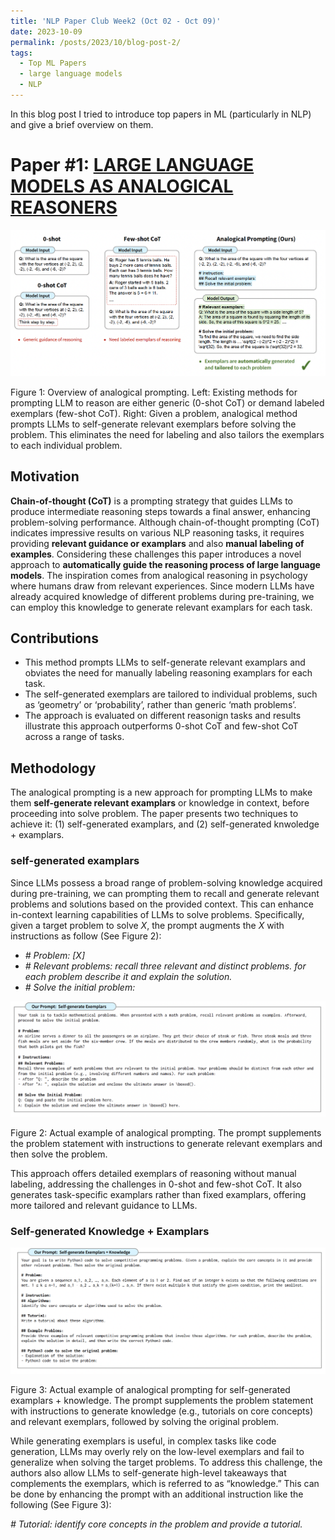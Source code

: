 ```yaml
---
title: 'NLP Paper Club Week2 (Oct 02 - Oct 09)'
date: 2023-10-09
permalink: /posts/2023/10/blog-post-2/
tags:
  - Top ML Papers
  - large language models
  - NLP
---
```


In this blog post I tried to introduce top papers in ML (particularly in NLP) and give a brief overview on them.

Paper #1: [LARGE LANGUAGE MODELS AS ANALOGICAL REASONERS](https://arxiv.org/abs/2310.01714)
======
![Analogical Prompting](/images/analogical.png)
<figcaption> Figure 1: Overview of analogical prompting. Left: Existing methods for prompting LLM to reason are either generic (0-shot CoT) or demand labeled exemplars (few-shot CoT). Right: Given a problem, analogical method prompts LLMs to self-generate relevant exemplars before solving the problem. This eliminates the need for labeling and also tailors the exemplars to each individual problem.</figcaption>

## Motivation
**Chain-of-thought (CoT)** is a prompting strategy that guides LLMs to produce intermediate reasoning steps towards a final answer, enhancing problem-solving performance. Although chain-of-thought prompting (CoT) indicates impressive results on various NLP reasoning tasks, it requires providing **relevant guidance or examplars** and also **manual labeling of examples**. Considering these challenges this paper introduces a novel approach to **automatically guide the reasoning process of large language models**. The inspiration comes from analogical reasoning in psychology where humans draw from relevant experiences. Since modern LLMs have already acquired knowledge of different problems during pre-training, we can employ this knowledge to generate relevant examplars for each task.

## Contributions
- This method prompts LLMs to self-generate relevant examplars and obviates the need for manually labeling reasoning examplars for each task.
- The self-generated exemplars are tailored to individual problems, such as ‘geometry’ or ‘probability’, rather than generic ‘math problems’.
- The approach is evaluated on different reasonign tasks and results illustrate this approach outperforms 0-shot CoT and few-shot CoT across a range of tasks.

## Methodology

The analogical prompting is a new approach for prompting LLMs to make them **self-generate relevant examplars** or knowledge in context, before proceeding into solve problem. The paper presents two techniques to achieve it: (1) self-generated examplars, and (2) self-generated knwoledge + examplars.

### self-generated examplars

Since LLMs possess a broad range of problem-solving knowledge acquired during pre-training, we can prompting them to recall and generate relevant problems and solutions based on the provided context. This can enhance in-context learning capabilities of LLMs to solve problems. Specifically, given a target problem to solve $X$, the prompt augments the $X$ with instructions as follow (See Figure 2):
- *# Problem: [X]*
- *# Relevant problems: recall three relevant and distinct problems. for each problem describe it and explain the solution.*
- *# Solve the initial problem:*

![self-generated examplars](/images/analogical-self-generate-ptompt.png)
<figcaption> Figure 2: Actual example of analogical prompting. The prompt supplements the problem statement with instructions to generate relevant exemplars and then solve the problem.</figcaption>

This approach offers detailed exemplars of reasoning without manual labeling, addressing the challenges in 0-shot and few-shot CoT. It also generates task-specific examplars rather than fixed examplars, offering more tailored and relevant guidance to LLMs.

### Self-generated Knowledge + Examplars

![Analogical self-generated examplars + knowledge](/images/analogical-self-knowledge.png)
<figcaption> Figure 3: Actual example of analogical prompting for self-generated examplars + knowledge. The prompt supplements the problem statement with instructions to generate knowledge (e.g., tutorials on core concepts) and relevant exemplars, followed by solving the original problem.</figcaption>

While generating exemplars is useful, in complex tasks like code generation, LLMs may overly rely on the low-level exemplars and fail to generalize when solving the target problems. To address this challenge, the authors also allow LLMs to self-generate high-level takeaways that complements the exemplars, which is referred to as “knowledge.” This can be done by enhancing the prompt with an additional instruction like the following (See Figure 3):

*# Tutorial: identify core concepts in the problem and provide a tutorial.*




